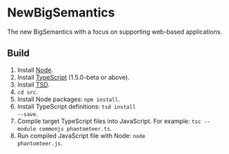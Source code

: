 # NewBigSemantics
The new BigSemantics with a focus on supporting web-based applications.

## Build

1. Install [Node](https://github.com/joyent/node).
2. Install [TypeScript](https://github.com/Microsoft/TypeScript) (1.5.0-beta or above).
3. Install [TSD](http://definitelytyped.org/tsd/).
4. <code>cd src</code>.
4. Install Node packages: <code>npm install</code>.
5. Install TypeScript definitions: <code>tsd install --save</code>.
6. Compile target TypeScript files into JavaScript. For example: <code>tsc --module commonjs phantomteer.ts</code>.
7. Run compiled JavaScript file with Node: <code>node phantomteer.js</code>.
